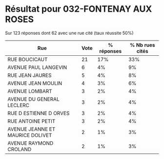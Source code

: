 # Résultat pour 032-FONTENAY AUX ROSES

Sur 123 réponses dont 62 avec une rue cité (taux réussite 50%)

| Rue | Vote | % réponses | % Nb rues cités|
|-----|------|------------|----------------|
| RUE BOUCICAUT | 21 | 17% | 33%|
| AVENUE PAUL LANGEVIN | 6 | 4% | 9%|
| RUE JEAN JAURES | 5 | 4% | 8%|
| AVENUE JEAN MOULIN | 4 | 3% | 6%|
| AVENUE LOMBART | 3 | 2% | 4%|
| AVENUE DU GENERAL LECLERC | 3 | 2% | 4%|
| RUE D ESTIENNE D ORVES | 3 | 2% | 4%|
| RUE ANTOINE PETIT | 3 | 2% | 4%|
| AVENUE JEANNE ET MAURICE DOLIVET | 2 | 1% | 3%|
| AVENUE RAYMOND CROLAND | 2 | 1% | 3%|

